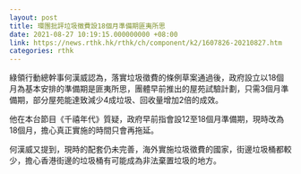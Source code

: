 ```yaml
---
layout: post
title: 環團批評垃圾徵費設18個月準備期匪夷所思
date: 2021-08-27 10:19:15.000000000 +08:00
link: https://news.rthk.hk/rthk/ch/component/k2/1607826-20210827.htm
categories: rthk
---
```


綠領行動總幹事何漢威認為，落實垃圾徵費的條例草案通過後，政府設立以18個月為基本安排的準備期是匪夷所思，團體早前推出的屋苑試驗計劃，只需3個月準備期，部分屋苑能達致減少4成垃圾、回收量增加2倍的成效。

他在本台節目《千禧年代》質疑，政府早前指會設12至18個月準備期，現時改為18個月，擔心真正實施的時間只會再拖延。

何漢威又提到，現時的配套仍未完善，海外實施垃圾徵費的國家，街邊垃圾桶都較少，擔心香港街邊的垃圾桶有可能成為非法棄置垃圾的地方。

